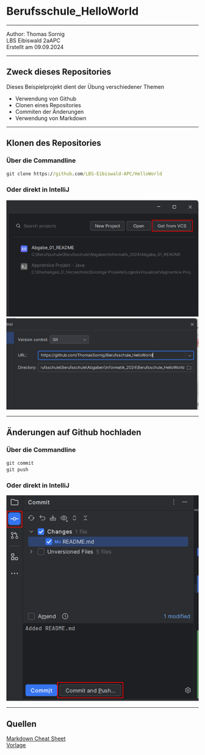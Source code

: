 # Berufsschule_HelloWorld
___
Author: Thomas Sornig <br>
LBS Eibiswald 2aAPC <br>
Erstellt am 09.09.2024
___
## Zweck dieses Repositories

Dieses Beispielprojekt dient der Übung verschiedener Themen
- Verwendung von Github
- Clonen eines Repositories
- Commiten der Änderungen
- Verwendung von Markdown
___
## Klonen des Repositories
### Über die Commandline
``` cmd
git clone https://github.com/LBS-Eibiswald-APC/HelloWorld
```
### Oder direkt in IntelliJ
![Screenshot Get from VCS](pictures/screenshot_1.png)
![Screenshot URL](pictures/screenshot_2.png)
___
## Änderungen auf Github hochladen
### Über die Commandline
``` cmd
git commit
git push
```
### Oder direkt in IntelliJ
![Screenshot Get from VCS](pictures/screenshot_3.png)
___
## Quellen
[Markdown Cheat Sheet](https://s2.studylib.es/store/data/008825178_1-f39e56009941736933e722fe371a5cd3.png) <br>
[Vorlage](https://github.com/LBS-Eibiswald-APC/HelloWorld)